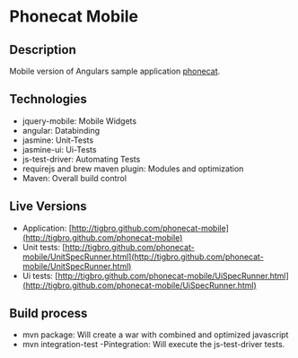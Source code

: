 Phonecat Mobile
===============

Description
-----------

Mobile version of Angulars sample application [phonecat](https://github.com/angular/angular-phonecat).

Technologies
------------

- jquery-mobile: Mobile Widgets
- angular: Databinding
- jasmine: Unit-Tests
- jasmine-ui: Ui-Tests
- js-test-driver: Automating Tests
- requirejs and brew maven plugin: Modules and optimization
- Maven: Overall build control


Live Versions
-------------

- Application: [http://tigbro.github.com/phonecat-mobile](http://tigbro.github.com/phonecat-mobile)
- Unit tests: [http://tigbro.github.com/phonecat-mobile/UnitSpecRunner.html](http://tigbro.github.com/phonecat-mobile/UnitSpecRunner.html)
- Ui tests: [http://tigbro.github.com/phonecat-mobile/UiSpecRunner.html](http://tigbro.github.com/phonecat-mobile/UiSpecRunner.html)


Build process
-------------
- mvn package: Will create a war with combined and optimized javascript
- mvn integration-test -Pintegration: Will execute the js-test-driver tests.